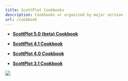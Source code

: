 ```yaml
---
title: ScottPlot Cookbooks
description: Cookbooks or organized by major version
url: /cookbook
---
```


* [**ScottPlot 5.0 (beta) Cookbook**](/cookbook/5.0/)

* [**ScottPlot 4.1 Cookbook**](/cookbook/4.1/)

* [**ScottPlot 4.0 Cookbook**](/cookbook/4.0/)

* [**ScottPlot 3.1 Cookbook**](/cookbook/3.1/)

<img src='/images/cookbook.jpg' class="d-block mx-auto my-5" />
